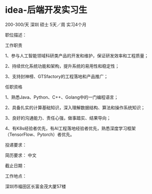 # idea-后端开发实习生

200-300/天 深圳 硕士 5天／周 实习4个月

职位描述：

工作职责

1、参与人工智能领域科研类产品的开发和维护，保证研发效率和工程质量；

2、持续优化系统功能和架构，提升系统的易用性和稳定性；

3、支持封神榜、GTSfactory的工程落地和产品推广；

任职资格

1、熟悉Java、Python、C++、Golang中的一门编程语言；

2、具备扎实的计算基础知识，深入理解数据结构、算法和操作系统知识；

3、良好的沟通能力、责任心强，做事踏实、结果导向；

4、有K8s经验者优先，有AI工程落地经验者优先，熟悉深度学习框架（TensorFlow、Pytorch）者优先。

投递要求：

简历要求： 中文

截止日期：

工作地点：

深圳市福田区长富金茂大厦57楼
